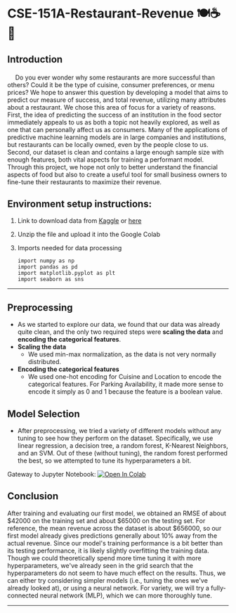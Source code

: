 # CSE-151A-Restaurant-Revenue    🍽☕️🍻

## Introduction

<p style="margin-top: 20px;">&emsp; Do you ever wonder why some restaurants are more successful than others? Could it be the type of cuisine, consumer preferences, or menu prices? We hope to answer this question by developing a model that aims to predict our measure of success, and total revenue, utilizing many attributes about a restaurant. We chose this area of focus for a variety of reasons. First, the idea of predicting the success of an institution in the food sector immediately appeals to us as both a topic not heavily explored, as well as one that can personally affect us as consumers. Many of the applications of predictive machine learning models are in large companies and institutions, but restaurants can be locally owned, even by the people close to us. Second, our dataset is clean and contains a large enough sample size with enough features, both vital aspects for training a performant model. Through this project, we hope not only to better understand the financial aspects of food but also to create a useful tool for small business owners to fine-tune their restaurants to maximize their revenue.</p>

## Environment setup instructions:

1. Link to download data from [Kaggle](https://www.kaggle.com/datasets/anthonytherrien/restaurant-revenue-prediction-dataset) or [here](data/restaurant_data.csv)
2. Unzip the file and upload it into the Google Colab
3. Imports needed for data processing

   ```
   import numpy as np
   import pandas as pd
   import matplotlib.pyplot as plt
   import seaborn as sns
   ```
---
## Preprocessing

- As we started to explore our data, we found that our data was already quite clean, and the only two required steps were **scaling the data** and **encoding the categorical features**.
- **Scaling the data**
  - We used min-max normalization, as the data is not very normally distributed.
- **Encoding the categorical features**
  - We used one-hot encoding for Cuisine and Location to encode the categorical features. For Parking Availability, it made more sense to encode it simply as 0 and 1 because the feature is a boolean value.
 
## Model Selection

- After preprocessing, we tried a variety of different models without any tuning to see how they perform on the dataset. Specifically, we use linear regression, a decision tree, a random forest, K-Nearest Neighbors, and an SVM. Out of these (without tuning), the random forest performed the best, so we attempted to tune its hyperparameters a bit.

Gateway to Jupyter Notebook:
<a target="_blank" href="https://colab.research.google.com/github/Viridian01/CSE-151A-Restaurant-Revenue/blob/milestone4/main.ipynb">
  <img src="https://colab.research.google.com/assets/colab-badge.svg" alt="Open In Colab"/>
</a>

## Conclusion

After training and evaluating our first model, we obtained an RMSE of about \$42000 on the training set and about \$65000 on the testing set. For reference, the mean revenue across the dataset is about \$656000, so our first model already gives predictions generally about 10% away from the actual revenue. Since our model's training performance is a bit better than its testing performance, it is likely slightly overfitting the training data. Though we could theoretically spend more time tuning it with more hyperparameters, we've already seen in the grid search that the hyperparameters do not seem to have much effect on the results. Thus, we can either try considering simpler models (i.e., tuning the ones we've already looked at), or using a neural network. For variety, we will try a fully-connected neural network (MLP), which we can more thoroughly tune.

---

